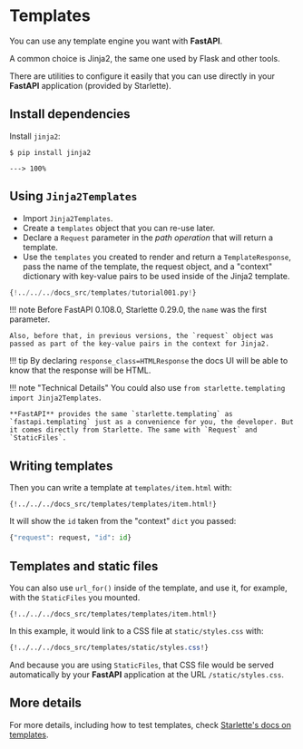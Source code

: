 # Templates

You can use any template engine you want with **FastAPI**.

A common choice is Jinja2, the same one used by Flask and other tools.

There are utilities to configure it easily that you can use directly in your **FastAPI** application (provided by Starlette).

## Install dependencies

Install `jinja2`:

<div class="termy">

```console
$ pip install jinja2

---> 100%
```

</div>

## Using `Jinja2Templates`

* Import `Jinja2Templates`.
* Create a `templates` object that you can re-use later.
* Declare a `Request` parameter in the *path operation* that will return a template.
* Use the `templates` you created to render and return a `TemplateResponse`, pass the name of the template, the request object, and a "context" dictionary with key-value pairs to be used inside of the Jinja2 template.

```Python hl_lines="4  11  15-18"
{!../../../docs_src/templates/tutorial001.py!}
```

!!! note
    Before FastAPI 0.108.0, Starlette 0.29.0, the `name` was the first parameter.

    Also, before that, in previous versions, the `request` object was passed as part of the key-value pairs in the context for Jinja2.

!!! tip
    By declaring `response_class=HTMLResponse` the docs UI will be able to know that the response will be HTML.

!!! note "Technical Details"
    You could also use `from starlette.templating import Jinja2Templates`.

    **FastAPI** provides the same `starlette.templating` as `fastapi.templating` just as a convenience for you, the developer. But it comes directly from Starlette. The same with `Request` and `StaticFiles`.

## Writing templates

Then you can write a template at `templates/item.html` with:

```jinja hl_lines="7"
{!../../../docs_src/templates/templates/item.html!}
```

It will show the `id` taken from the "context" `dict` you passed:

```Python
{"request": request, "id": id}
```

## Templates and static files

You can also use `url_for()` inside of the template, and use it, for example, with the `StaticFiles` you mounted.

```jinja hl_lines="4"
{!../../../docs_src/templates/templates/item.html!}
```

In this example, it would link to a CSS file at `static/styles.css` with:

```CSS hl_lines="4"
{!../../../docs_src/templates/static/styles.css!}
```

And because you are using `StaticFiles`, that CSS file would be served automatically by your **FastAPI** application at the URL `/static/styles.css`.

## More details

For more details, including how to test templates, check <a href="https://www.starlette.io/templates/" class="external-link" target="_blank">Starlette's docs on templates</a>.
